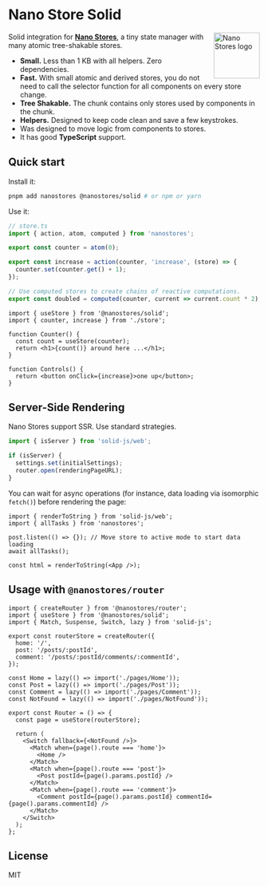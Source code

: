 # Nano Store Solid

<img align="right" width="92" height="92" title="Nano Stores logo"
     src="https://nanostores.github.io/nanostores/logo.svg">

Solid integration for **[Nano Stores]**, a tiny state manager
with many atomic tree-shakable stores.

* **Small.** Less than 1 KB with all helpers. Zero dependencies.
* **Fast.** With small atomic and derived stores, you do not need to call
  the selector function for all components on every store change.
* **Tree Shakable.** The chunk contains only stores used by components
  in the chunk.
* **Helpers.** Designed to keep code clean and save a few keystrokes.
* Was designed to move logic from components to stores.
* It has good **TypeScript** support.

[Nano Stores]: https://github.com/nanostores/nanostores

## Quick start

Install it:

```bash
pnpm add nanostores @nanostores/solid # or npm or yarn
```

Use it:

```ts
// store.ts
import { action, atom, computed } from 'nanostores';

export const counter = atom(0);

export const increase = action(counter, 'increase', (store) => {
  counter.set(counter.get() + 1);
});

// Use computed stores to create chains of reactive computations.
export const doubled = computed(counter, current => current.count * 2);
```

```tsx
import { useStore } from '@nanostores/solid';
import { counter, increase } from './store';

function Counter() {
  const count = useStore(counter);
  return <h1>{count()} around here ...</h1>;
}

function Controls() {
  return <button onClick={increase}>one up</button>;
}
```

## Server-Side Rendering

Nano Stores support SSR. Use standard strategies.

```ts
import { isServer } from 'solid-js/web';

if (isServer) {
  settings.set(initialSettings);
  router.open(renderingPageURL);
}
```

You can wait for async operations (for instance, data loading via isomorphic `fetch()`) before rendering the page:

```tsx
import { renderToString } from 'solid-js/web';
import { allTasks } from 'nanostores';

post.listen(() => {}); // Move store to active mode to start data loading
await allTasks();

const html = renderToString(<App />);
```

## Usage with `@nanostores/router`

```tsx
import { createRouter } from '@nanostores/router';
import { useStore } from '@nanostores/solid';
import { Match, Suspense, Switch, lazy } from 'solid-js';

export const routerStore = createRouter({
  home: '/',
  post: '/posts/:postId',
  comment: '/posts/:postId/comments/:commentId',
});

const Home = lazy(() => import('./pages/Home'));
const Post = lazy(() => import('./pages/Post'));
const Comment = lazy(() => import('./pages/Comment'));
const NotFound = lazy(() => import('./pages/NotFound'));

export const Router = () => {
  const page = useStore(routerStore);

  return (
    <Switch fallback={<NotFound />}>
      <Match when={page().route === 'home'}>
        <Home />
      </Match>
      <Match when={page().route === 'post'}>
        <Post postId={page().params.postId} />
      </Match>
      <Match when={page().route === 'comment'}>
        <Comment postId={page().params.postId} commentId={page().params.commentId} />
      </Match>
    </Switch>
  );
};
```

## License

MIT
